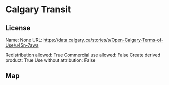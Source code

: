 # Calgary Transit
    
## License

Name: None
URL: https://data.calgary.ca/stories/s/Open-Calgary-Terms-of-Use/u45n-7awa

Redistribution allowed: True
Commercial use allowed: False
Create derived product: True
Use without attribution: False

## Map

<WorldMap topic="stefan/public-transport/Calgary_Transit/vehicle_positions/#" />
